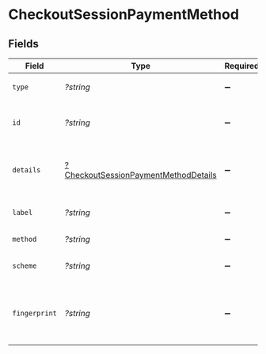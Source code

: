 # CheckoutSessionPaymentMethod


## Fields

| Field                                                                            | Type                                                                             | Required                                                                         | Description                                                                      | Example                                                                          |
| -------------------------------------------------------------------------------- | -------------------------------------------------------------------------------- | -------------------------------------------------------------------------------- | -------------------------------------------------------------------------------- | -------------------------------------------------------------------------------- |
| `type`                                                                           | *?string*                                                                        | :heavy_minus_sign:                                                               | Always `payment-method`                                                          | payment-method                                                                   |
| `id`                                                                             | *?string*                                                                        | :heavy_minus_sign:                                                               | The ID of the payment method.                                                    | ef9496d8-53a5-4aad-8ca2-00eb68334389                                             |
| `details`                                                                        | [?CheckoutSessionPaymentMethodDetails](./CheckoutSessionPaymentMethodDetails.md) | :heavy_minus_sign:                                                               | Details for credit or debit card payment method.                                 |                                                                                  |
| `label`                                                                          | *?string*                                                                        | :heavy_minus_sign:                                                               | The last 4 digits of the the card.                                               | 1234                                                                             |
| `method`                                                                         | *?string*                                                                        | :heavy_minus_sign:                                                               | Always `card`                                                                    | card                                                                             |
| `scheme`                                                                         | *?string*                                                                        | :heavy_minus_sign:                                                               | The scheme of the card.                                                          | visa                                                                             |
| `fingerprint`                                                                    | *?string*                                                                        | :heavy_minus_sign:                                                               | The unique hash derived from the card number.                                    | a50b85c200ee0795d6fd33a5c66f37a4564f554355c5b46a756aac485dd168a4                 |